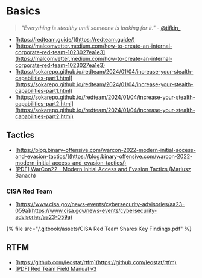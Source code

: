# Basics

> *"Everything is stealthy until someone is looking for it."* - [@tifkin_](https://twitter.com/tifkin_)

- [https://redteam.guide/](https://redteam.guide/)
- [https://malcomvetter.medium.com/how-to-create-an-internal-corporate-red-team-1023027ea1e3](https://malcomvetter.medium.com/how-to-create-an-internal-corporate-red-team-1023027ea1e3)
- [https://sokarepo.github.io/redteam/2024/01/04/increase-your-stealth-capabilities-part1.html](https://sokarepo.github.io/redteam/2024/01/04/increase-your-stealth-capabilities-part1.html)
- [https://sokarepo.github.io//redteam/2024/01/04/increase-your-stealth-capabilities-part2.html](https://sokarepo.github.io//redteam/2024/01/04/increase-your-stealth-capabilities-part2.html)



## Tactics

- [https://blog.binary-offensive.com/warcon-2022-modern-initial-access-and-evasion-tactics/](https://blog.binary-offensive.com/warcon-2022-modern-initial-access-and-evasion-tactics/)
- [[PDF] WarCon22 - Modern Initial Access and Evasion Tactics (Mariusz Banach)](https://mgeeky.tech/uploads/WarCon22%20-%20Modern%20Initial%20Access%20and%20Evasion%20Tactics.pdf)



### CISA Red Team

- [https://www.cisa.gov/news-events/cybersecurity-advisories/aa23-059a](https://www.cisa.gov/news-events/cybersecurity-advisories/aa23-059a)

{% file src="/.gitbook/assets/CISA Red Team Shares Key Findings.pdf" %}




## RTFM

- [https://github.com/leostat/rtfm](https://github.com/leostat/rtfm)
- [[PDF] Red Team Field Manual v3](https://github.com/tanc7/hacking-books/blob/master/RTFM%20-%20Red%20Team%20Field%20Manual%20v3.pdf)
